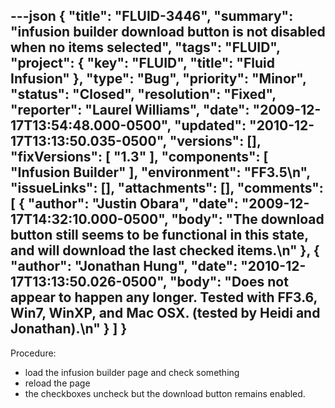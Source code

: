 ---json
{
  "title": "FLUID-3446",
  "summary": "infusion builder download button is not disabled when no items selected",
  "tags": "FLUID",
  "project": {
    "key": "FLUID",
    "title": "Fluid Infusion"
  },
  "type": "Bug",
  "priority": "Minor",
  "status": "Closed",
  "resolution": "Fixed",
  "reporter": "Laurel Williams",
  "date": "2009-12-17T13:54:48.000-0500",
  "updated": "2010-12-17T13:13:50.035-0500",
  "versions": [],
  "fixVersions": [
    "1.3"
  ],
  "components": [
    "Infusion Builder"
  ],
  "environment": "FF3.5\n",
  "issueLinks": [],
  "attachments": [],
  "comments": [
    {
      "author": "Justin Obara",
      "date": "2009-12-17T14:32:10.000-0500",
      "body": "The download button still seems to be functional in this state, and will download the last checked items.\n"
    },
    {
      "author": "Jonathan Hung",
      "date": "2010-12-17T13:13:50.026-0500",
      "body": "Does not appear to happen any longer. Tested with FF3.6, Win7, WinXP, and Mac OSX. (tested by Heidi and Jonathan).\n"
    }
  ]
}
---
Procedure:

* load the infusion builder page and check something
* reload the page
* the checkboxes uncheck but the download button remains enabled.

        